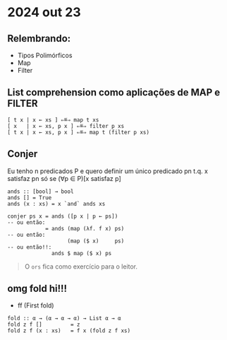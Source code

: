# 2024 out 23

## Relembrando:

- Tipos Polimórficos
- Map
- Filter

## List comprehension como aplicações de MAP e FILTER

```
[ t x | x ← xs ] ⇐≝⇒ map t xs
[ x   | x ← xs, p x ] ⇐≝⇒ filter p xs
[ t x | x ← xs, p x ] ⇐≝⇒ map t (filter p xs)
```

## Conjer

Eu tenho n predicados P e quero definir um único predicado pn t.q. x satisfaz pn só se (∀p ∈ P)[x satisfaz p]

```
ands :: [bool] → bool
ands [] = True
ands (x : xs) = x `and` ands xs
```

```
conjer ps x = ands ([p x | p ← ps])
-- ou então:
            = ands (map (λf. f x) ps)
-- ou então:
                   (map ($ x)     ps)
-- ou então!!:
              ands $ map ($ x) ps
```

> O `ors` fica como exercício para o leitor.

## omg fold hi!!!

- ff (First fold)

```
fold :: α → (α → α → α) → List α → α
fold z f []         = z
fold z f (x : xs)   = f x (fold z f xs)
```

